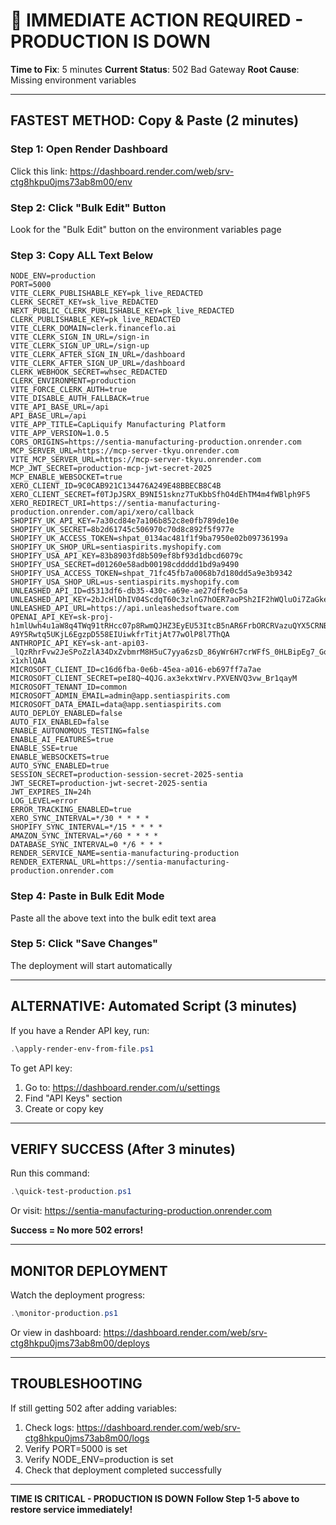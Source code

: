 # 🚨 IMMEDIATE ACTION REQUIRED - PRODUCTION IS DOWN

**Time to Fix**: 5 minutes
**Current Status**: 502 Bad Gateway
**Root Cause**: Missing environment variables

---

## FASTEST METHOD: Copy & Paste (2 minutes)

### Step 1: Open Render Dashboard

Click this link: https://dashboard.render.com/web/srv-ctg8hkpu0jms73ab8m00/env

### Step 2: Click "Bulk Edit" Button

Look for the "Bulk Edit" button on the environment variables page

### Step 3: Copy ALL Text Below

```
NODE_ENV=production
PORT=5000
VITE_CLERK_PUBLISHABLE_KEY=pk_live_REDACTED
CLERK_SECRET_KEY=sk_live_REDACTED
NEXT_PUBLIC_CLERK_PUBLISHABLE_KEY=pk_live_REDACTED
CLERK_PUBLISHABLE_KEY=pk_live_REDACTED
VITE_CLERK_DOMAIN=clerk.financeflo.ai
VITE_CLERK_SIGN_IN_URL=/sign-in
VITE_CLERK_SIGN_UP_URL=/sign-up
VITE_CLERK_AFTER_SIGN_IN_URL=/dashboard
VITE_CLERK_AFTER_SIGN_UP_URL=/dashboard
CLERK_WEBHOOK_SECRET=whsec_REDACTED
CLERK_ENVIRONMENT=production
VITE_FORCE_CLERK_AUTH=true
VITE_DISABLE_AUTH_FALLBACK=true
VITE_API_BASE_URL=/api
API_BASE_URL=/api
VITE_APP_TITLE=CapLiquify Manufacturing Platform
VITE_APP_VERSION=1.0.5
CORS_ORIGINS=https://sentia-manufacturing-production.onrender.com
MCP_SERVER_URL=https://mcp-server-tkyu.onrender.com
VITE_MCP_SERVER_URL=https://mcp-server-tkyu.onrender.com
MCP_JWT_SECRET=production-mcp-jwt-secret-2025
MCP_ENABLE_WEBSOCKET=true
XERO_CLIENT_ID=9C0CAB921C134476A249E48BBECB8C4B
XERO_CLIENT_SECRET=f0TJpJSRX_B9NI51sknz7TuKbbSfhO4dEhTM4m4fWBlph9F5
XERO_REDIRECT_URI=https://sentia-manufacturing-production.onrender.com/api/xero/callback
SHOPIFY_UK_API_KEY=7a30cd84e7a106b852c8e0fb789de10e
SHOPIFY_UK_SECRET=8b2d61745c506970c70d8c892f5f977e
SHOPIFY_UK_ACCESS_TOKEN=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
SHOPIFY_UK_SHOP_URL=sentiaspirits.myshopify.com
SHOPIFY_USA_API_KEY=83b8903fd8b509ef8bf93d1dbcd6079c
SHOPIFY_USA_SECRET=d01260e58adb00198cddddd1bd9a9490
SHOPIFY_USA_ACCESS_TOKEN=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
SHOPIFY_USA_SHOP_URL=us-sentiaspirits.myshopify.com
UNLEASHED_API_ID=d5313df6-db35-430c-a69e-ae27dffe0c5a
UNLEASHED_API_KEY=2bJcHlDhIV04ScdqT60c3zlnG7hOER7aoPSh2IF2hWQluOi7ZaGkeu4SGeseYexAqOGfcRmyl9c6QYueJHyQ==
UNLEASHED_API_URL=https://api.unleashedsoftware.com
OPENAI_API_KEY=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
ANTHROPIC_API_KEY=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
MICROSOFT_CLIENT_ID=c16d6fba-0e6b-45ea-a016-eb697ff7a7ae
MICROSOFT_CLIENT_SECRET=peI8Q~4QJG.ax3ekxtWrv.PXVENVQ3vw_Br1qayM
MICROSOFT_TENANT_ID=common
MICROSOFT_ADMIN_EMAIL=admin@app.sentiaspirits.com
MICROSOFT_DATA_EMAIL=data@app.sentiaspirits.com
AUTO_DEPLOY_ENABLED=false
AUTO_FIX_ENABLED=false
ENABLE_AUTONOMOUS_TESTING=false
ENABLE_AI_FEATURES=true
ENABLE_SSE=true
ENABLE_WEBSOCKETS=true
AUTO_SYNC_ENABLED=true
SESSION_SECRET=production-session-secret-2025-sentia
JWT_SECRET=production-jwt-secret-2025-sentia
JWT_EXPIRES_IN=24h
LOG_LEVEL=error
ERROR_TRACKING_ENABLED=true
XERO_SYNC_INTERVAL=*/30 * * * *
SHOPIFY_SYNC_INTERVAL=*/15 * * * *
AMAZON_SYNC_INTERVAL=*/60 * * * *
DATABASE_SYNC_INTERVAL=0 */6 * * *
RENDER_SERVICE_NAME=sentia-manufacturing-production
RENDER_EXTERNAL_URL=https://sentia-manufacturing-production.onrender.com
```

### Step 4: Paste in Bulk Edit Mode

Paste all the above text into the bulk edit text area

### Step 5: Click "Save Changes"

The deployment will start automatically

---

## ALTERNATIVE: Automated Script (3 minutes)

If you have a Render API key, run:

```powershell
.\apply-render-env-from-file.ps1
```

To get API key:

1. Go to: https://dashboard.render.com/u/settings
2. Find "API Keys" section
3. Create or copy key

---

## VERIFY SUCCESS (After 3 minutes)

Run this command:

```powershell
.\quick-test-production.ps1
```

Or visit: https://sentia-manufacturing-production.onrender.com

**Success = No more 502 errors!**

---

## MONITOR DEPLOYMENT

Watch the deployment progress:

```powershell
.\monitor-production.ps1
```

Or view in dashboard:
https://dashboard.render.com/web/srv-ctg8hkpu0jms73ab8m00/deploys

---

## TROUBLESHOOTING

If still getting 502 after adding variables:

1. Check logs: https://dashboard.render.com/web/srv-ctg8hkpu0jms73ab8m00/logs
2. Verify PORT=5000 is set
3. Verify NODE_ENV=production is set
4. Check that deployment completed successfully

---

**TIME IS CRITICAL - PRODUCTION IS DOWN**
**Follow Step 1-5 above to restore service immediately!**

